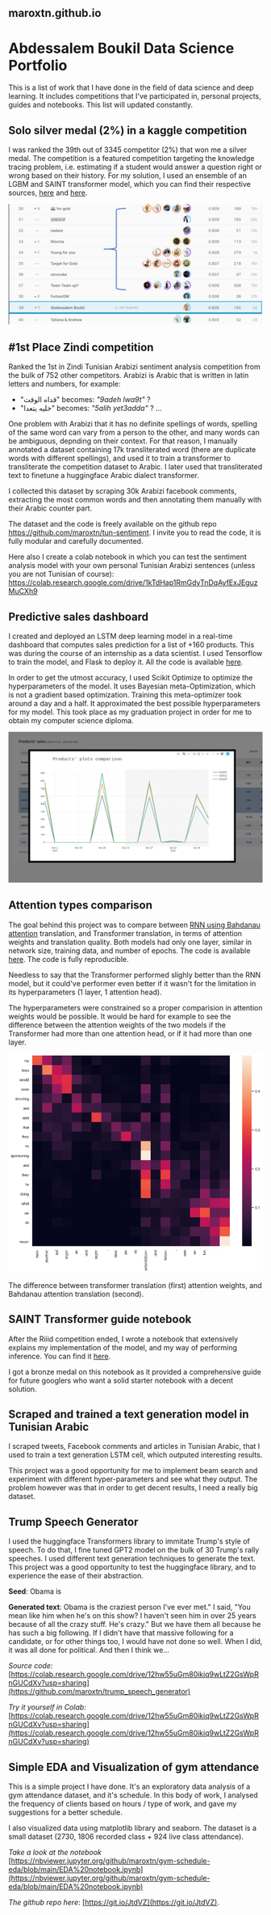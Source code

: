 ## maroxtn.github.io

# Abdessalem Boukil Data Science Portfolio
This is a list of work that I have done in the field of data science and deep learning. It includes competitions that I've participated in, personal projects, guides and notebooks. This list will updated constantly.

## **Solo silver medal (2%) in a kaggle competition**
I was ranked the 39th out of 3345 competitor (2%) that won me a silver medal. The competition is a featured competition targeting the knowledge tracing problem, i.e. estimating if a student would answer a question right or wrong based on their history. For my solution, I used an ensemble of an LGBM and SAINT transformer model, which you can find their respective sources, [here](https://github.com/maroxtn/LGBM-riiid-kaggle) and [here](https://github.com/maroxtn/SAINT-Transformer-riiid-kaggle).

![rank](image/rank.PNG)

## **#1st Place Zindi competition**

Ranked the 1st in Zindi Tunisian Arabizi sentiment analysis competition from the bulk of 752 other competitors. Arabizi is Arabic that is written in latin letters and numbers, for example:

- "قداه الوقت" becomes: <i>"9adeh lwa9t"</i> ?
- "خليه يتعدا" becomes: <i>"5alih yet3adda"</i> ? ...

One problem with Arabizi that it has no definite spellings of words, spelling of the same word can vary from a person to the other, and many words can be ambiguous, depnding on their context. For that reason, I manually annotated a dataset containing 17k transliterated word (there are duplicate words with different spellings), and used it to train a transformer to transliterate the competition dataset to Arabic. I later used that transliterated text to finetune a huggingface Arabic dialect transformer.

I collected this dataset by scraping 30k Arabizi facebook comments, extracting the most common words and then annotating them manually with their Arabic counter part. 

The dataset and the code is freely available on the github repo https://github.com/maroxtn/tun-sentiment. I invite you to read the code, it is fully modular and carefully documented.

Here also I create a colab notebook in which you can test the sentiment analysis model with your own personal Tunisian Arabizi sentences (unless you are not Tunisian of course): https://colab.research.google.com/drive/1kTdHap1RmGdyTnDqAyfExJEguzMuCXh9

## **Predictive sales dashboard**
I created and deployed an LSTM deep learning model in a real-time dashboard that computes sales prediction for a list of +160 products. This was during the course of an internship as a data scientist. I used Tensorflow to train the model, and Flask to deploy it. All the code is available [here](https://github.com/maroxtn/forecast-dashboard).

In order to get the utmost accuracy, I used Scikit Optimize to optimize the hyperparameters of the model. It uses Bayesian meta-Optimization, which is not a gradient based optimization. Training this meta-optimizer took around a day and a half. It approximated the best possible hyperparameters for my model. This took place as my graduation project in order for me to obtain my computer science diploma.


![dashboard](image/dashboard.png)

## **Attention types comparison**
The goal behind this project was to compare between [RNN using Bahdanau attention](https://arxiv.org/abs/1409.0473) translation, and Transformer translation, in terms of attention weights and translation quality. Both models had only one layer, similar in network size, training data, and number of epochs. The code is available [here](https://github.com/maroxtn/Transformer-vs-bahdanau-attention). The code is fully reproducible.

Needless to say that the Transformer performed slighly better than the RNN model, but it could've performer even better if it wasn't for the limitation in its hyperparameters (1 layer, 1 attention head).

The hyperparameters were constrained so a proper comparision in attention weights would be possible. It would be hard for example to see the difference between the attention weights of the two models if the Transformer had more than one attention head, or if it had more than one layer.
&nbsp;

![rank](image/1.gif)


The difference between transformer translation (first) attention weights, and Bahdanau attention translation (second).

## **SAINT Transformer guide notebook**
After the Riiid competition ended, I wrote a notebook that extensively explains my implementation of the model, and my way of performing inference. You can find it [here](https://www.kaggle.com/abdessalemboukil/saint-training-inference-guide-39th-solution/comments).

I got a bronze medal on this notebook as it provided a comprehensive guide for future googlers who want a solid starter notebook with a decent solution.
## **Scraped and trained a text generation model in Tunisian Arabic**
I scraped tweets, Facebook comments and articles in Tunisian Arabic, that I used to train a text generation LSTM cell, which outputed interesting results. 

This project was a good opportunity for me to implement beam search and experiment with different hyper-parameters and see what they output. The problem however was that in order to get decent results, I need a really big dataset.

## **Trump Speech Generator**
I used the huggingface Transformers library to immitate Trump's style of speech. To do that, I fine tuned GPT2 model on the bulk of 30 Trump's rally speeches. I used different text generation techniques to generate the text. This project was a good opportunity to test the huggingface library, and to experience the ease of their abstraction.

**Seed**: Obama is

**Generated text**: Obama is the craziest person I've ever met." I said, "You mean like him when he's on this show? I haven't seen him in over 25 years because of all the crazy stuff. He's crazy." But we have them all because he has such a big following. If I didn't have that massive following for a candidate, or for other things too, I would have not done so well. When I did, it was all done for political. And then I think we...

*Source code*: [https://colab.research.google.com/drive/12hw55uGm80ikiq9wLtZ2GsWpRnGUCdXv?usp=sharing](https://github.com/maroxtn/trump_speech_generator)

*Try it yourself in Colab*: [https://colab.research.google.com/drive/12hw55uGm80ikiq9wLtZ2GsWpRnGUCdXv?usp=sharing](https://colab.research.google.com/drive/12hw55uGm80ikiq9wLtZ2GsWpRnGUCdXv?usp=sharing)

## **Simple EDA and Visualization of gym attendance**

This is a simple project I have done. It's an exploratory data analysis of a gym attendance dataset, and it's schedule. In this body of work, I analysed the frequency of clients based on hours / type of work, and gave my suggestions for a better schedule.

I also visualized data using matplotlib library and seaborn. The dataset is a small dataset (2730, 1806 recorded class + 924 live class attendance). 

*Take a look at the notebook* [https://nbviewer.jupyter.org/github/maroxtn/gym-schedule-eda/blob/main/EDA%20notebook.ipynb](https://nbviewer.jupyter.org/github/maroxtn/gym-schedule-eda/blob/main/EDA%20notebook.ipynb) 

*The github repo here*: [https://git.io/JtdVZ](https://git.io/JtdVZ).